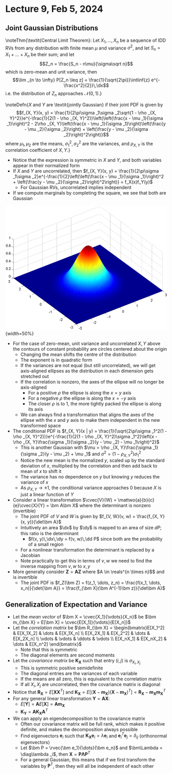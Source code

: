 # Lecture 9, Feb 5, 2024

## Joint Gaussian Distributions

\noteThm{\textit{Central Limit Theorem}: Let $X_1, \dots, X_n$ be a sequence of IDD RVs from any distribution with finite mean $\mu$ and variance $\sigma^2$, and let $S_n = X_1 + \dots + X_n$ be their sum; and let $$Z_n = \frac{S_n - n\mu}{\sigma\sqrt n}$$which is zero-mean and unit variance, then $$\lim _{n \to \infty} P[Z_n \leq z] = \frac{1}{\sqrt{2\pi}}\intlinf{z} e^{-\frac{x^2}{2}}\,\dx$$i.e. the distribution of $Z_n$ approaches $\mathcal N(0, 1)$.}

\noteDefn{$X$ and $Y$ are \textit{jointly Gaussian} if their joint PDF is given by $$f_{X, Y}(x, y) = \frac{1}{2\pi\sigma _1\sigma _2\sqrt{1 - \rho _{X, Y}^2}}e^{-\frac{1}{2(1 - \rho _{X, Y}^2)}\left(\left(\frac{x - \mu _1}{\sigma _1}\right)^2 - 2\rho _{X, Y}\left(\frac{x - \mu _1}{\sigma _1}\right)\left(\frac{y - \mu _2}{\sigma _2}\right) + \left(\frac{y - \mu _2}{\sigma _2}\right)^2\right)}$$where $\mu _1, \mu _2$ are the means, $\sigma _1^2, \sigma _2^2$ are the variances, and $\rho _{X, Y}$ is the correlation coefficient of $X, Y$.}

* Notice that the expression is symmetric in $X$ and $Y$, and both variables appear in their normalized form
* If $X$ and $Y$ are uncorrelated, then $f_{X, Y}(x, y) = \frac{1}{2\pi\sigma _1\sigma _2}e^{-\frac{1}{2}\left(\left(\frac{x - \mu _1}{\sigma _1}\right)^2 + \left(\frac{y - \mu _2}{\sigma _2}\right)^2\right)} = f_X(x)f_Y(y)$
	* For Gaussian RVs, uncorrelated implies independent
* If we compute marginals by completing the square, we see that both are Gaussian

![Plot of a joint Gaussian distribution with zero-mean, unit variance and uncorrelated $X, Y$.](./imgs/lec9_1.png){width=50%}

* For the case of zero-mean, unit variance and uncorrelated $X, Y$ above the contours of constant probability are circles centered about the origin
	* Changing the mean shifts the centre of the distribution
	* The exponent is in quadratic form
	* If the variances are not equal (but still uncorrelated), we will get axis-aligned ellipses as the distribution in each dimension gets stretched out
	* If the correlation is nonzero, the axes of the ellipse will no longer be axis-aligned
		* For a positive $\rho$ the ellipse is along the $x = y$ axis
		* For a negative $\rho$ the ellipse is along the $x = -y$ axis
		* The closer $\rho$ is to 1, the more tightly packed the ellipse is along its axis
	* We can always find a transformation that aligns the axes of the ellipse with the $x$ and $y$ axis to make them independent in the new transformed space
* The conditional PDF is $f_{X, Y}(x | y) = \frac{1}{\sqrt{2\pi\sigma _1^2(1 - \rho _{X, Y}^2)}}e^{-\frac{1}{2(1 - \rho _{X, Y}^2)\sigma _1^2}\left(x - \rho _{X, Y}\frac{\sigma _1}{\sigma _2}(y - \mu _2) - \mu _1\right)^2}$
	* This is another Gaussian with $\mu = \rho _{X, Y}\frac{\sigma _1}{\sigma _2}(y - \mu _2) + \mu _1$ and $\sigma^2 = (1 - \rho _{X, Y}^2)\sigma _1^2$
	* Notice the new mean is the normalized $y$, scaled up by the standard deviation of $x$, multiplied by the correlation and then add back to mean of $x$ to shift it
	* The variance has no dependence on $y$ but knowing $y$ reduces the variance of $x$
	* As $\rho _{X, Y} \to \pm 1$, the conditional variance approaches 0 because $X$ is just a linear function of $Y$
* Consider a linear transformation $\cvec{V}{W} = \mattwo{a}{b}{c}{e}\cvec{X}{Y} = \bm A\bm X$ where the determinant is nonzero (invertible)
	* The joint PDF of $V$ and $W$ is given by $f_{V, W}(v, w) = \frac{f_{X, Y}(x, y)}{\det\bm A}$
	* Intuitively an area $\dx$ by $\dy$ is mapped to an area of size $\dd P$; this ratio is the determinant
		* $f(x, y)\,\dx\,\dy = f(v, w)\,\dd P$ since both are the probability of a small region
	* For a nonlinear transformation the determinant is replaced by a Jacobian
	* Note practically to get this in terms of $v, w$ we need to find the inverse mapping from $v, w$ to $x, y$
* More generally consider $\bm Z = \bm A\bm Z$ where $A \in \reals^{n \times n}$$ and is invertible
	* The joint PDF is $f_Z(\bm Z) = f(z_1, \dots, z_n) = \frac{f(x_1, \dots, x_n)}{\det{\bm A}} = \frac{f_{\bm X}(\bm A^{-1}\bm z)}{\det\bm A}$

## Generalization of Expectation and Variance

* Let the *mean vector* of $\bm X = \cvec{X_1}{\vdots}{X_n}$ be $\bm m_{\bm X} = E[\bm X] = \cvec{E[X_1]}{\vdots}{E[X_n]}$
* Let the *correlation matrix* be $\bm R_{\bm X} = \begin{bmatrix}E[X_1^2] & E[X_1X_2] & \dots & E[X_1X_n] \\ E[X_2X_1] & E[X_2^2] & \dots & E[X_2X_n] \\ \vdots & \vdots & \ddots & \vdots \\ E[X_nX_1] & E[X_nX_2] & \dots & E[X_n^2] \end{bmatrix}$
	* Note that this is symmetric
	* The diagonal elements are second moments
* Let the *covariance matrix* be $\bm K_{\bm X}$ such that entry $(i, j)$ is $\sigma _{X_i, X_j}$
	* This is symmetric positive semidefinite
	* The diagonal entries are the variances of each variable
	* If the means are all zero, this is equivalent to the correlation matrix
	* If all $X_i, X_j$ are uncorrelated, then the covariance matrix is diagonal
* Notice that $\bm R_{\bm X} = E[\bm X\bm X^T]$ and $\bm K_{\bm X} = E[(\bm X - \bm m_{\bm X})(\bm X - \bm m_{\bm X})^T] = \bm R_{\bm X} - \bm m_{\bm X}\bm m_{\bm X}^T$
* For any general linear transformation $\bm Y = \bm A\bm X$:
	* $E[\bm Y] = \bm AE[\bm X] = \bm A\bm m_{\bm X}$
	* $\bm K_{\bm Y} = \bm A\bm K_{\bm X}\bm A^T$
* We can apply an eigendecomposition to the covariance matrix
	* Often our covariance matrix will be full rank, which makes it positive definite, and makes the decomposition always possible
	* Find eigenvectors $\bm e_i$ such that $\bm K_{\bm X}\bm e_i = \lambda\bm e_i$ and $\bm e_i^T\bm e_j = \delta _{ij}$ (orthonormal eigenvectors)
	* Let $\bm P = \rvec{\bm e_1}{\dots}{\bm e_n}$ and $\bm\Lambda = \diag\lambda _i$, then $\bm X = \bm P\bm\Lambda\bm P^T$
	* For a general Gaussian, this means that if we first transform the variables by $\bm P^T$, then they will all be independent of each other


